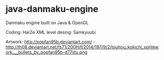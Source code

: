 java-danmaku-engine
===================

Danmaku engine built on Java & OpenGL

Coding: HarZe
XML level desing: Samkyuubi

Artwork:
http://popfan95b.deviantart.com/ - http://th08.deviantart.net/fs71/200H/f/2014/197/9/2/touhou_kokichi_spritework___bullets_by_popfan95b-d77iitu.png
